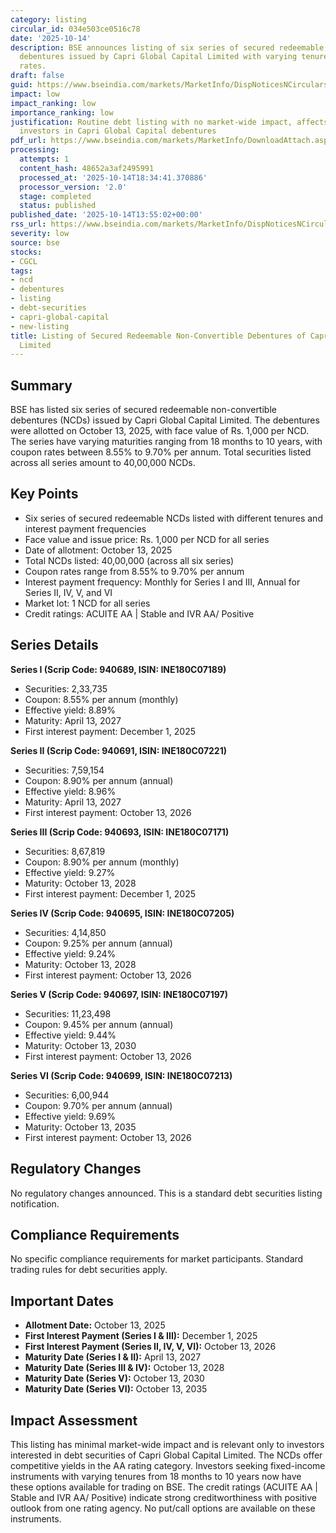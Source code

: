 ```yaml
---
category: listing
circular_id: 034e503ce0516c78
date: '2025-10-14'
description: BSE announces listing of six series of secured redeemable non-convertible
  debentures issued by Capri Global Capital Limited with varying tenures and coupon
  rates.
draft: false
guid: https://www.bseindia.com/markets/MarketInfo/DispNoticesNCirculars.aspx?Noticeid={A5D4765D-7EB3-4C5E-996B-A4DE09411190}&noticeno=20251014-54&dt=10/14/2025&icount=54&totcount=61&flag=0
impact: low
impact_ranking: low
importance_ranking: low
justification: Routine debt listing with no market-wide impact, affects only debt
  investors in Capri Global Capital debentures
pdf_url: https://www.bseindia.com/markets/MarketInfo/DownloadAttach.aspx?id=20251014-54&attachedId=ee41c0b4-2c0d-4800-ae7a-7a57d33950c4
processing:
  attempts: 1
  content_hash: 48652a3af2495991
  processed_at: '2025-10-14T18:34:41.370886'
  processor_version: '2.0'
  stage: completed
  status: published
published_date: '2025-10-14T13:55:02+00:00'
rss_url: https://www.bseindia.com/markets/MarketInfo/DispNoticesNCirculars.aspx?Noticeid={A5D4765D-7EB3-4C5E-996B-A4DE09411190}&noticeno=20251014-54&dt=10/14/2025&icount=54&totcount=61&flag=0
severity: low
source: bse
stocks:
- CGCL
tags:
- ncd
- debentures
- listing
- debt-securities
- capri-global-capital
- new-listing
title: Listing of Secured Redeemable Non-Convertible Debentures of Capri Global Capital
  Limited
---
```


## Summary

BSE has listed six series of secured redeemable non-convertible debentures (NCDs) issued by Capri Global Capital Limited. The debentures were allotted on October 13, 2025, with face value of Rs. 1,000 per NCD. The series have varying maturities ranging from 18 months to 10 years, with coupon rates between 8.55% to 9.70% per annum. Total securities listed across all series amount to 40,00,000 NCDs.

## Key Points

- Six series of secured redeemable NCDs listed with different tenures and interest payment frequencies
- Face value and issue price: Rs. 1,000 per NCD for all series
- Date of allotment: October 13, 2025
- Total NCDs listed: 40,00,000 (across all six series)
- Coupon rates range from 8.55% to 9.70% per annum
- Interest payment frequency: Monthly for Series I and III, Annual for Series II, IV, V, and VI
- Market lot: 1 NCD for all series
- Credit ratings: ACUITE AA | Stable and IVR AA/ Positive

## Series Details

**Series I (Scrip Code: 940689, ISIN: INE180C07189)**
- Securities: 2,33,735
- Coupon: 8.55% per annum (monthly)
- Effective yield: 8.89%
- Maturity: April 13, 2027
- First interest payment: December 1, 2025

**Series II (Scrip Code: 940691, ISIN: INE180C07221)**
- Securities: 7,59,154
- Coupon: 8.90% per annum (annual)
- Effective yield: 8.96%
- Maturity: April 13, 2027
- First interest payment: October 13, 2026

**Series III (Scrip Code: 940693, ISIN: INE180C07171)**
- Securities: 8,67,819
- Coupon: 8.90% per annum (monthly)
- Effective yield: 9.27%
- Maturity: October 13, 2028
- First interest payment: December 1, 2025

**Series IV (Scrip Code: 940695, ISIN: INE180C07205)**
- Securities: 4,14,850
- Coupon: 9.25% per annum (annual)
- Effective yield: 9.24%
- Maturity: October 13, 2028
- First interest payment: October 13, 2026

**Series V (Scrip Code: 940697, ISIN: INE180C07197)**
- Securities: 11,23,498
- Coupon: 9.45% per annum (annual)
- Effective yield: 9.44%
- Maturity: October 13, 2030
- First interest payment: October 13, 2026

**Series VI (Scrip Code: 940699, ISIN: INE180C07213)**
- Securities: 6,00,944
- Coupon: 9.70% per annum (annual)
- Effective yield: 9.69%
- Maturity: October 13, 2035
- First interest payment: October 13, 2026

## Regulatory Changes

No regulatory changes announced. This is a standard debt securities listing notification.

## Compliance Requirements

No specific compliance requirements for market participants. Standard trading rules for debt securities apply.

## Important Dates

- **Allotment Date:** October 13, 2025
- **First Interest Payment (Series I & III):** December 1, 2025
- **First Interest Payment (Series II, IV, V, VI):** October 13, 2026
- **Maturity Date (Series I & II):** April 13, 2027
- **Maturity Date (Series III & IV):** October 13, 2028
- **Maturity Date (Series V):** October 13, 2030
- **Maturity Date (Series VI):** October 13, 2035

## Impact Assessment

This listing has minimal market-wide impact and is relevant only to investors interested in debt securities of Capri Global Capital Limited. The NCDs offer competitive yields in the AA rating category. Investors seeking fixed-income instruments with varying tenures from 18 months to 10 years now have these options available for trading on BSE. The credit ratings (ACUITE AA | Stable and IVR AA/ Positive) indicate strong creditworthiness with positive outlook from one rating agency. No put/call options are available on these instruments.